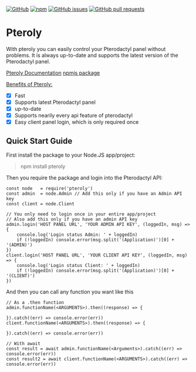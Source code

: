 ﻿[![GitHub](https://img.shields.io/github/license/EiskalterFreund/pteroly)](https://github.com/EiskalterFreund/pteroly/blob/main/LICENSE)
[![npm](https://img.shields.io/npm/v/pteroly)](https://www.npmjs.com/package/pteroly)
[![GitHub issues](https://img.shields.io/github/issues/EiskalterFreund/pteroly)](https://github.com/EiskalterFreund/pteroly/issues)
[![GitHub pull requests](https://img.shields.io/github/issues-pr/EiskalterFreund/pteroly)](https://github.com/EiskalterFreund/pteroly/pulls)

# Pteroly
With pteroly you can easily control your Pterodactyl panel without problems.
It is always up-to-date and supports the latest version of the Pterodactyl panel.

[Pteroly Documentation](pteroly.purenodes.net)
[npmjs package](https://www.npmjs.com/package/pteroly)

<u>Benefits of Pteroly:</u>
 - [x] Fast
 - [x] Supports latest Pterodactyl panel
 - [x] up-to-date
 - [x] Supports nearily every api feature of pterodactyl
 - [x] Easy client panel login, which is only required once

## Quick Start Guide
First install the package to your Node.JS app/project:
> npm install pteroly

Then you require the package and login into the Pterodactyl API:

    const node   = require('pteroly')
    const admin  = node.Admin // Add this only if you have an Admin API key
    const client = node.Client
    
    // You only need to login once in your entire app/project
    // Also add this only if you have an admin API key
    admin.login('HOST PANEL URL', 'YOUR ADMIN API KEY', (loggedIn, msg) => {
	    console.log('Login status Admin: ' + loggedIn)
	    if (!loggedIn) console.error(msg.split('(Application)')[0] + '(ADMIN)')
    })
    client.login('HOST PANEL URL', 'YOUR CLIENT API KEY', (loggedIn, msg) => {
	    console.log('Login status Client: ' + loggedIn)
	    if (!loggedIn) console.error(msg.split('(Application)')[0] + '(CLIENT)')
    })
   And then you can call any function you want like this
   

    // As a .then function
    admin.functionName(<ARGUMENTS>).then((response) => {
    
    }).catch((err) => console.error(err))
    client.functionName(<ARGUMENTS>).then((response) => {
    
    }).catch((err) => console.error(err))
    
    // With await
    const result = await admin.functionName(<Arguments>).catch((err) => console.error(err))
    const result2 = await client.functionName(<ARGUMENTS>).catch((err) => console.error(err))


